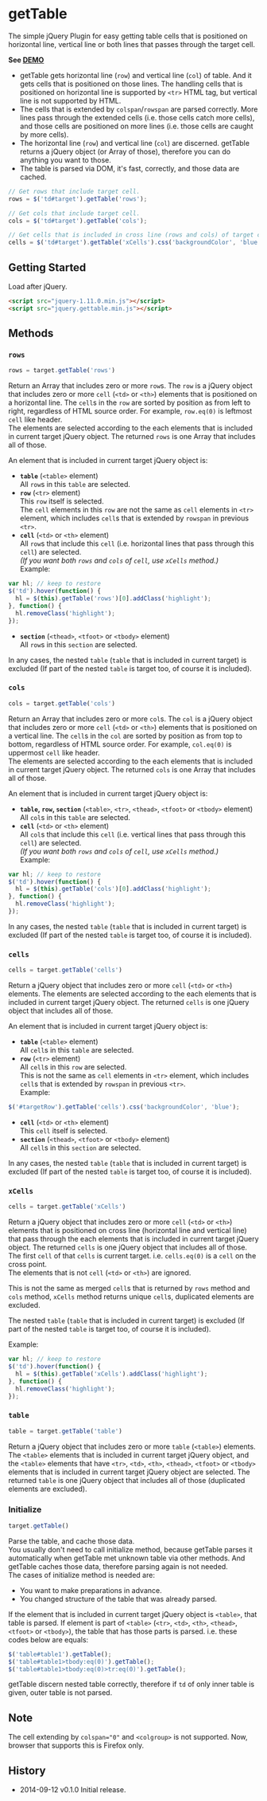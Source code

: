# getTable

The simple jQuery Plugin for easy getting table cells that is positioned on horizontal line, vertical line or both lines that passes through the target cell.

**See <a href="http://anseki.github.io/jquery-gettable">DEMO</a>**

+ getTable gets horizontal line (`row`) and vertical line (`col`) of table. And it gets cells that is positioned on those lines. The handling cells that is positioned on horizontal line is supported by `<tr>` HTML tag, but vertical line is not supported by HTML.
+ The cells that is extended by `colspan`/`rowspan` are parsed correctly. More lines pass through the extended cells (i.e. those cells catch more cells), and those cells are positioned on more lines (i.e. those cells are caught by more cells).
+ The horizontal line (`row`) and vertical line (`col`) are discerned. getTable returns a jQuery object (or Array of those), therefore you can do anything you want to those.
+ The table is parsed via DOM, it's fast, correctly, and those data are cached.

```js
// Get rows that include target cell.
rows = $('td#target').getTable('rows');

// Get cols that include target cell.
cols = $('td#target').getTable('cols');

// Get cells that is included in cross line (rows and cols) of target cell, and style those.
cells = $('td#target').getTable('xCells').css('backgroundColor', 'blue');
```

## Getting Started
Load after jQuery.

```html
<script src="jquery-1.11.0.min.js"></script>
<script src="jquery.gettable.min.js"></script>
```

## Methods

### `rows`

```js
rows = target.getTable('rows')
```

Return an Array that includes zero or more `row`s. The `row` is a jQuery object that includes zero or more `cell` (`<td>` or `<th>`) elements that is positioned on a horizontal line. The `cell`s in the `row` are sorted by position as from left to right, regardless of HTML source order. For example, `row.eq(0)` is leftmost `cell` like header.  
The elements are selected according to the each elements that is included in current target jQuery object. The returned `rows` is one Array that includes all of those.

An element that is included in current target jQuery object is:

+ **`table`** (`<table>` element)  
All `row`s in this `table` are selected.
+ **`row`** (`<tr>` element)  
This `row` itself is selected.  
The `cell` elements in this `row` are not the same as `cell` elements in `<tr>` element, which includes `cell`s that is extended by `rowspan` in previous `<tr>`.
+ **`cell`** (`<td>` or `<th>` element)  
All `row`s that include this `cell` (i.e. horizontal lines that pass through this `cell`) are selected.  
*(If you want both `rows` and `cols` of `cell`, use `xCells` method.)*  
Example:  
```js
var hl; // keep to restore
$('td').hover(function() {
  hl = $(this).getTable('rows')[0].addClass('highlight');
}, function() {
  hl.removeClass('highlight');
});
```
+ **`section`** (`<thead>`, `<tfoot>` or `<tbody>` element)  
All `row`s in this `section` are selected.

In any cases, the nested `table` (`table` that is included in current target) is excluded (If part of the nested `table` is target too, of course it is included).

### `cols`

```js
cols = target.getTable('cols')
```

Return an Array that includes zero or more `col`s. The `col` is a jQuery object that includes zero or more `cell` (`<td>` or `<th>`) elements that is positioned on a vertical line. The `cell`s in the `col` are sorted by position as from top to bottom, regardless of HTML source order. For example, `col.eq(0)` is uppermost `cell` like header.  
The elements are selected according to the each elements that is included in current target jQuery object. The returned `cols` is one Array that includes all of those.

An element that is included in current target jQuery object is:

+ **`table`, `row`, `section`** (`<table>`, `<tr>`, `<thead>`, `<tfoot>` or `<tbody>` element)  
All `col`s in this `table` are selected.
+ **`cell`** (`<td>` or `<th>` element)  
All `col`s that include this `cell` (i.e. vertical lines that pass through this `cell`) are selected.  
*(If you want both `rows` and `cols` of `cell`, use `xCells` method.)*  
Example:  
```js
var hl; // keep to restore
$('td').hover(function() {
  hl = $(this).getTable('cols')[0].addClass('highlight');
}, function() {
  hl.removeClass('highlight');
});
```

In any cases, the nested `table` (`table` that is included in current target) is excluded (If part of the nested `table` is target too, of course it is included).

### `cells`

```js
cells = target.getTable('cells')
```

Return a jQuery object that includes zero or more `cell` (`<td>` or `<th>`) elements. The elements are selected according to the each elements that is included in current target jQuery object. The returned `cells` is one jQuery object that includes all of those.

An element that is included in current target jQuery object is:

+ **`table`** (`<table>` element)  
All `cell`s in this `table` are selected.
+ **`row`** (`<tr>` element)  
All `cell`s in this `row` are selected.  
This is not the same as `cell` elements in `<tr>` element, which includes `cell`s that is extended by `rowspan` in previous `<tr>`.  
Example:  
```js
$('#targetRow').getTable('cells').css('backgroundColor', 'blue');
```
+ **`cell`** (`<td>` or `<th>` element)  
This `cell` itself is selected.
+ **`section`** (`<thead>`, `<tfoot>` or `<tbody>` element)  
All `cell`s in this `section` are selected.

In any cases, the nested `table` (`table` that is included in current target) is excluded (If part of the nested `table` is target too, of course it is included).

### `xCells`

```js
cells = target.getTable('xCells')
```

Return a jQuery object that includes zero or more `cell` (`<td>` or `<th>`) elements that is positioned on cross line (horizontal line and vertical line) that pass through the each elements that is included in current target jQuery object. The returned `cells` is one jQuery object that includes all of those. The first `cell` of that `cells` is current target. i.e. `cells.eq(0)` is a `cell` on the cross point.  
The elements that is not `cell` (`<td>` or `<th>`) are ignored.  

This is not the same as merged `cell`s that is returned by `rows` method and `cols` method, `xCells` method returns unique `cell`s, duplicated elements are excluded.

The nested `table` (`table` that is included in current target) is excluded (If part of the nested `table` is target too, of course it is included).

Example:  
```js
var hl; // keep to restore
$('td').hover(function() {
  hl = $(this).getTable('xCells').addClass('highlight');
}, function() {
  hl.removeClass('highlight');
});
```

### `table`

```js
table = target.getTable('table')
```

Return a jQuery object that includes zero or more `table` (`<table>`) elements. The `<table>` elements that is included in current target jQuery object, and the `<table>` elements that have `<tr>`, `<td>`, `<th>`, `<thead>`, `<tfoot>` or `<tbody>` elements that is included in current target jQuery object are selected. The returned `table` is one jQuery object that includes all of those (duplicated elements are excluded).  

### Initialize

```js
target.getTable()
```

Parse the table, and cache those data.  
You usually don't need to call initialize method, because getTable parses it automatically when getTable met unknown table via other methods. And getTable caches those data, therefore parsing again is not needed.  
The cases of initialize method is needed are:

+ You want to make preparations in advance.
+ You changed structure of the table that was already parsed.

If the element that is included in current target jQuery object is `<table>`, that table is parsed. If element is part of `<table>` (`<tr>`, `<td>`, `<th>`, `<thead>`, `<tfoot>` or `<tbody>`), the table that has those parts  is parsed.
i.e. these codes below are equals:

```js
$('table#table1').getTable();
$('table#table1>tbody:eq(0)').getTable();
$('table#table1>tbody:eq(0)>tr:eq(0)').getTable();
```

getTable discern nested table correctly, therefore if `td` of only inner table is given, outer table is not parsed.

## Note

The cell extending by `colspan="0"` and `<colgroup>` is not supported. Now, browser that supports this is Firefox only.

## History
 * 2014-09-12			v0.1.0			Initial release.
